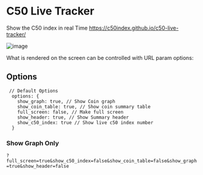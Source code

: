 # C50 Live Tracker
Show the C50 index in real Time
https://c50index.github.io/c50-live-tracker/

![image](https://user-images.githubusercontent.com/5359580/63028516-f47cfc80-bee9-11e9-95d5-67a815040a63.png)

What is rendered on the screen can be controlled with URL param options:

## Options
```
 // Default Options
  options: {
    show_graph: true, // Show Coin graph
    show_coin_table: true, // Show coin summary table
    full_screen: false, // Make full screen
    show_header: true, // Show Summary header
    show_c50_index: true // Show live c50 index number
  }
```

### Show Graph Only

`?full_screen=true&show_c50_index=false&show_coin_table=false&show_graph=true&show_header=false`
